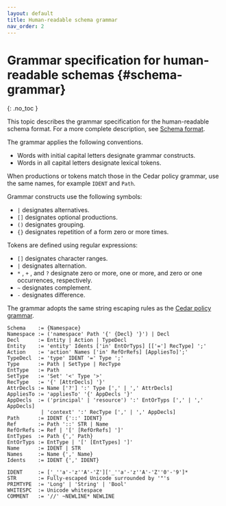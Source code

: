 ```yaml
---
layout: default
title: Human-readable schema grammar
nav_order: 2
---
```

<!-- markdownlint-disable-file MD040 -->

# Grammar specification for human-readable schemas {#schema-grammar}
{: .no_toc }

This topic describes the grammar specification for the human-readable schema format. For a more complete description, see [Schema format](../schema/human-readable-schema.html).

The grammar applies the following conventions. 
+ Words with initial capital letters designate grammar constructs.
+ Words in all capital letters designate lexical tokens. 

When productions or tokens match those in the Cedar policy grammar, use the same names, for example `IDENT` and `Path`.

Grammar constructs use the following symbols:
+ `|` designates alternatives.
+ `[]` designates optional productions.
+ `()` designates grouping.
+ `{}` designates repetition of a form zero or more times.

Tokens are defined using regular expressions:
+ `[]` designates character ranges.
+ `|` designates alternation.
+ `*` , `+` , and `?` designate zero or more, one or more, and zero or one occurrences, respectively.
+ `~` designates complement.
+ `-` designates difference.

The grammar adopts the same string escaping rules as the [Cedar policy grammar](../policies/syntax-grammar.html).

```
Schema    := {Namespace}
Namespace := ('namespace' Path '{' {Decl} '}') | Decl
Decl      := Entity | Action | TypeDecl
Entity    := 'entity' Idents ['in' EntOrTyps] [['='] RecType] ';'
Action    := 'action' Names ['in' RefOrRefs] [AppliesTo]';'
TypeDecl  := 'type' IDENT '=' Type ';'
Type      := Path | SetType | RecType
EntType   := Path
SetType   := 'Set' '<' Type '>'
RecType   := '{' [AttrDecls] '}'
AttrDecls := Name ['?'] ':' Type [',' | ',' AttrDecls]
AppliesTo := 'appliesTo' '{' AppDecls '}'
AppDecls  := ('principal' | 'resource') ':' EntOrTyps [',' | ',' AppDecls]
           | 'context' ':' RecType [',' | ',' AppDecls]
Path      := IDENT {'::' IDENT}
Ref       := Path '::' STR | Name
RefOrRefs := Ref | '[' [RefOrRefs] ']'
EntTypes  := Path {',' Path}
EntOrTyps := EntType | '[' [EntTypes] ']'
Name      := IDENT | STR
Names     := Name {',' Name}
Idents    := IDENT {',' IDENT}

IDENT     := ['_''a'-'z''A'-'Z']['_''a'-'z''A'-'Z''0'-'9']*
STR       := Fully-escaped Unicode surrounded by '"'s
PRIMTYPE  := 'Long' | 'String' | 'Bool'
WHITESPC  := Unicode whitespace
COMMENT   := '//' ~NEWLINE* NEWLINE
```
